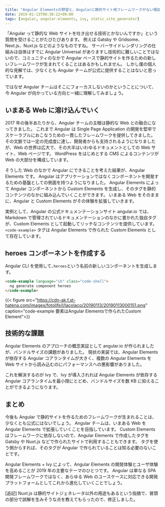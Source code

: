 ```yaml
---
title: "Angular Elementsの野望と、Angularに静的サイト用フレームワークがない理由"
date: 2019-01-13T00:30:22+09:00
tags: [angular, angular-elements, ivy, static_site_generator]
---
```


「Angular って静的な Web サイトを吐き出せる技術とかないんですか」という質問を受けることがたびたびあります。
例えば Gatsby や Gridsome、Next.js、Nuxt.js などのようなものですね。
サーバーサイドレンダリングの仕組みは自体はすでに Angular Universal がありますし技術的に難しいことではないので、コミュニティのなかで Angular ベースで静的サイトを作るための新しいフレームワークが生まれてくることはあるかもしれません。
しかし僕の個人的な見解では、少なくとも Angular チームが公式に提供することはないと思っています。

ではなぜ Angular チームはそこにフォーカスしないのかということについて、今 Angular が向かっている方向と一緒に理解してみましょう。

## いまある Web に溶け込んでいく

2017 年の後半あたりから、Angular チームの主眼は静的な Web との融合になってきました。
これまで Angular は Single Page Application の開発を堅牢でスケーラブルにおこなうための一貫したフレームワークを提供してきました。
その文脈では一定の完成度に達し、開発者からも支持されるようになりましたが、Web の世界は広大で、その大半はいわゆるドキュメントとしての Web サイト、Web ページです。
WordPress をはじめとする CMS によるコンテンツが Web の大部分を構成しています。

そうした Web のなかで Angular にできることを考えた結果が、Angular Elements です。
Angular はアプリケーションではなくコンポーネントを開発するための基盤としての側面を持つようになりました。
Angular Elements によって Angular コンポーネントから Custom Elements を生成し、そのタグを静的コンテンツのなかに組み込んでいくことができます。
いまある Web をそのままに、Angular と Custom Elements がその体験を拡張していきます。

実例として、Angular の公式ドキュメンテーションサイト angular.io では、Markdown で管理されているドキュメンテーションのなかに書かれた独自タグが、Custom Elements として起動してリッチなコンテンツを提供しています。
`<code-example>` タグは Angular Elements で作られた Custom Elements として存在しています。

## heroes コンポーネントを作成する

Angular CLI を使用して､`heroes`という名前の新しいコンポーネントを生成します。

```html
<code-example language="sh" class="code-shell">
  ng generate component heroes
</code-example>
```

{{< figure src="https://cdn-ak.f.st-hatena.com/images/fotolife/l/lacolaco/20190113/20190113000151.png" caption="code-example 要素はAngular Elementsで作られたCustom Element">}}

## 技術的な課題

Angular Elements のアプローチの概念実証として angular.io が作られましたが、バンドルサイズの課題がありました。
現状の実装では、Angular Elements が依存する Angular コアランタイムが大きく、複数の Angular Elements を Web サイトから読み込むのにパフォーマンスへの悪影響がありました。

これを解決するのが Ivy で、Ivy が導入されれば Angular Elements が依存する Angular コアランタイムを最小限にとどめ、バンドルサイズを数 KB に抑えることができるようになります。

## まとめ

今後も Angular で静的サイトを作るためのフレームワークが生まれることは、少なくとも公式にはないでしょう。
Angular チームは、いまある Web を Angular Elements で拡張していくことを目指しています。
Custom Elements はフレームワークに依存しないので、Angular Elements で作成したタグを Gatsby や Nuxt.js などで作られたサイトで利用することもできます。
タグを使う側からすれば、そのタグが Angular で作られていることは知る必要のないことです。

Angular Elements + Ivy によって、Angular Elements の開発体験とユーザ体験を高めることが 2019 年の主要なテーマのひとつです。
Angular は単なる SPA 開発フレームワークではなく、あらゆる Web のユースケースに対応できる開発プラットフォームとしてこれから進化していくことでしょう。

[追記]
Nuxt.js は静的サイトジェネレータ以外の用途もあるという指摘で、冒頭の部分で誤解を生みそうな点を教えてもらったので、修正しました。
